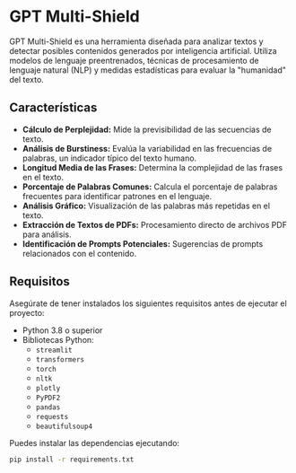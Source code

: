 # GPT Multi-Shield

GPT Multi-Shield es una herramienta diseñada para analizar textos y detectar posibles contenidos generados por inteligencia artificial. Utiliza modelos de lenguaje preentrenados, técnicas de procesamiento de lenguaje natural (NLP) y medidas estadísticas para evaluar la "humanidad" del texto.

## Características

- **Cálculo de Perplejidad:** Mide la previsibilidad de las secuencias de texto.
- **Análisis de Burstiness:** Evalúa la variabilidad en las frecuencias de palabras, un indicador típico del texto humano.
- **Longitud Media de las Frases:** Determina la complejidad de las frases en el texto.
- **Porcentaje de Palabras Comunes:** Calcula el porcentaje de palabras frecuentes para identificar patrones en el lenguaje.
- **Análisis Gráfico:** Visualización de las palabras más repetidas en el texto.
- **Extracción de Textos de PDFs:** Procesamiento directo de archivos PDF para análisis.
- **Identificación de Prompts Potenciales:** Sugerencias de prompts relacionados con el contenido.

## Requisitos

Asegúrate de tener instalados los siguientes requisitos antes de ejecutar el proyecto:

- Python 3.8 o superior
- Bibliotecas Python:
  - `streamlit`
  - `transformers`
  - `torch`
  - `nltk`
  - `plotly`
  - `PyPDF2`
  - `pandas`
  - `requests`
  - `beautifulsoup4`

Puedes instalar las dependencias ejecutando:

```bash
pip install -r requirements.txt
